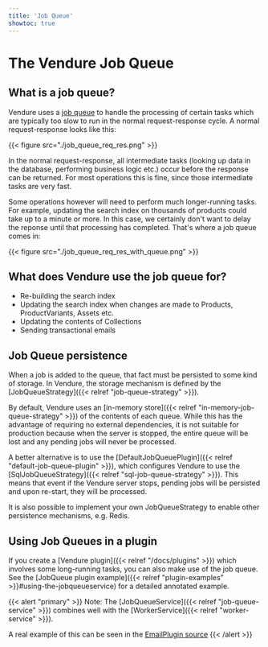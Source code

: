 ```yaml
---
title: 'Job Queue'
showtoc: true
---
```


# The Vendure Job Queue

## What is a job queue?

Vendure uses a [job queue](https://en.wikipedia.org/wiki/Job_queue) to handle the processing of certain tasks which are typically too slow to run in the normal request-response cycle. A normal request-response looks like this:

{{< figure src="./job_queue_req_res.png" >}}

In the normal request-response, all intermediate tasks (looking up data in the database, performing business logic etc.) occur before the response can be returned. For most operations this is fine, since those intermediate tasks are very fast.

Some operations however will need to perform much longer-running tasks. For example, updating the search index on thousands of products could take up to a minute or more. In this case, we certainly don't want to delay the reponse until that processing has completed. That's where a job queue comes in:

{{< figure src="./job_queue_req_res_with_queue.png" >}}

## What does Vendure use the job queue for?

-   Re-building the search index
-   Updating the search index when changes are made to Products, ProductVariants, Assets etc.
-   Updating the contents of Collections
-   Sending transactional emails

## Job Queue persistence

When a job is added to the queue, that fact must be persisted to some kind of storage. In Vendure, the storage mechanism is defined by the [JobQueueStrategy]({{< relref "job-queue-strategy" >}}).

By default, Vendure uses an [in-memory store]({{< relref "in-memory-job-queue-strategy" >}}) of the contents of each queue. While this has the advantage of requiring no external dependencies, it is not suitable for production because when the server is stopped, the entire queue will be lost and any pending jobs will never be processed.

A better alternative is to use the [DefaultJobQueuePlugin]({{< relref "default-job-queue-plugin" >}}), which configures Vendure to use the [SqlJobQueueStrategy]({{< relref "sql-job-queue-strategy" >}}). This means that event if the Vendure server stops, pending jobs will be persisted and upon re-start, they will be processed.

It is also possible to implement your own JobQueueStrategy to enable other persistence mechanisms, e.g. Redis.

## Using Job Queues in a plugin

If you create a [Vendure plugin]({{< relref "/docs/plugins" >}}) which involves some long-running tasks, you can also make use of the job queue. See the [JobQueue plugin example]({{< relref "plugin-examples" >}}#using-the-jobqueueservice) for a detailed annotated example.

{{< alert "primary" >}}
Note: The [JobQueueService]({{< relref "job-queue-service" >}}) combines well with the [WorkerService]({{< relref "worker-service" >}}).

A real example of this can be seen in the [EmailPlugin source](https://github.com/vendure-ecommerce/vendure/blob/07e1958f1ad1766e6fd3dae80f526bb688c0288e/packages/email-plugin/src/plugin.ts#L201-L210)
{{< /alert >}}
